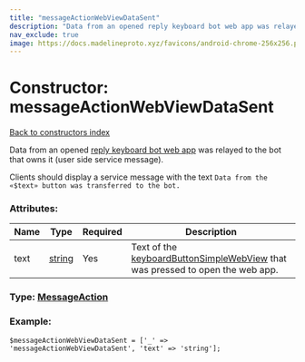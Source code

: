 ```yaml
---
title: "messageActionWebViewDataSent"
description: "Data from an opened reply keyboard bot web app was relayed to the bot that owns it (user side service message)."
nav_exclude: true
image: https://docs.madelineproto.xyz/favicons/android-chrome-256x256.png
---
```

# Constructor: messageActionWebViewDataSent  
[Back to constructors index](/API_docs/constructors/index.html)



Data from an opened [reply keyboard bot web app](https://core.telegram.org/api/bots/webapps) was relayed to the bot that owns it (user side service message).

Clients should display a service message with the text `Data from the «$text» button was transferred to the bot.`

### Attributes:

| Name     |    Type       | Required | Description |
|----------|---------------|----------|-------------|
|text|[string](/API_docs/types/string.html) | Yes|Text of the [keyboardButtonSimpleWebView](../constructors/keyboardButtonSimpleWebView.html) that was pressed to open the web app.|



### Type: [MessageAction](/API_docs/types/MessageAction.html)


### Example:

```
$messageActionWebViewDataSent = ['_' => 'messageActionWebViewDataSent', 'text' => 'string'];
```  
